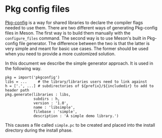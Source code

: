 # Pkg config files

[Pkg-config](https://en.wikipedia.org/wiki/Pkg-config) is a way for shared libraries to declare the compiler flags needed to use them. There are two different ways of generating Pkg-config files in Meson. The first way is to build them manually with the `configure_files` command. The second way is to use Meson's built in Pkg-config file generator. The difference between the two is that the latter is very simple and meant for basic use cases. The former should be used when you need to provide a more customized solution.

In this document we describe the simple generator approach. It is used in the following way.

```meson
pkg = import('pkgconfig')
libs = ...     # the library/libraries users need to link against
h = ['.', ...] # subdirectories of ${prefix}/${includedir} to add to header path
pkg.generate(libraries : libs,
             subdirs : h,
             version : '1.0',
             name : 'libsimple',
             filebase : 'simple',
             description : 'A simple demo library.')
```

This causes a file called `simple.pc` to be created and placed into the install directory during the install phase.

